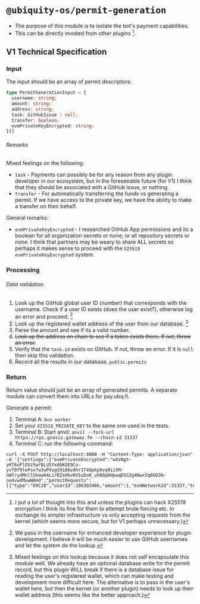 # `@ubiquity-os/permit-generation`

- The purpose of this module is to isolate the bot's payment capabilities.
- This can be directly invoked from other plugins [^1^].

## V1 Technical Specification

### Input

The input should be an array of permit descriptors:

```typescript
type PermitGenerationInput = {
  username: string;
  amount: string;
  address: string;
  task: GitHubIssue | null;
  transfer: boolean;
  evmPrivateKeyEncrypted: string;
}[]
```

###### Remarks

Mixed feelings on the following:

- `task` - Payments can possibly be for any reason from any plugin developer in our ecosystem, but in the foreseeable future (for V1) I think that they should be associated with a GitHub issue, or nothing.
- `transfer` - For automatically transferring the funds vs generating a permit. If we have access to the private key, we have the ability to make a transfer on their behalf.

General remarks:

- `evmPrivateKeyEncrypted` - I researched GitHub App permissions and its a boolean for all organization secrets or none; or all repository secrets or none. I think that partners may be weary to share ALL secrets so perhaps it makes sense to proceed with the `X25519` `evmPrivateKeyEncrypted` system.

### Processing

###### Data validation

1. Look up the GitHub global user ID (number) that corresponds with the username. Check if a user ID exists (does the user exist?), otherwise log an error and proceed. [^2^]
1. Look up the registered wallet address of the user from our database. [^3^]
1. Parse the amount and see if its a valid number.
1. ~~Look up the address on chain to see if a token exists there. If not, throw an error.~~
1. Verify that the `task.id` exists on GitHub. If not, throw an error. If it is `null` then skip this validation.
1. Record all the results in our database. `public.permits`

### Return

Return value should just be an array of generated permits. A separate module can convert them into URLs for pay.ubq.fi.

[^1^]: I put a lot of thought into this and unless the plugins can hack X25519 encryption I think its fine for them to attempt brute forcing etc. In exchange its simpler infrastructure vs only accepting requests from the kernel (which seems more secure, but for V1 perhaps unnecessary.)

[^2^]: We pass in the username for enhanced developer experience for plugin development. I believe it will be much easier to use GitHub usernames and let the system do the lookup.

[^3^]: Mixed feelings on this lookup because it does not self encapsulate this module well. We already have an optional database write for the permit record, but this plugin WILL break if there is a database issue for reading the user's registered wallet, which can make testing and development more difficult here. The alternative is to pass in the user's wallet here, but then the kernel (or another plugin) needs to look up their wallet address (this seems like the better approach.)

Generate a permit:

1. Terminal A: `bun worker`
2. Set your `X25519_PRIVATE_KEY` to the same one used in the tests.
3. Terminal B: Start anvil: `anvil --fork-url https://rpc.gnosis.gateway.fm --chain-id 31337`
4. Terminal C: run the following command:

```
curl -X POST http://localhost:4000 -H "Content-Type: application/json" -d '{"settings":{"evmPrivateEncrypted":"wOzNgt-yKT6oFlOVz5wrBLUSYxAbKGE9Co-yvT8f9lePsx7wJwPVugS9186zdhr1T4UpkpXvq9ii5M-nWfrydMnllSkowH4LirRZsHbvRVSvDoH_uh80p6HpwqDSG3g4Nwx5q0GD3H-ne4vwXMuwWAHd","permitRequests":[{"type":"ERC20","userId":106303466,"amount":1,"evmNetworkId":31337,"tokenAddress":"0xe91D153E0b41518A2Ce8Dd3D7944Fa863463a97d","nonce":"0x123"}]}}'
```
